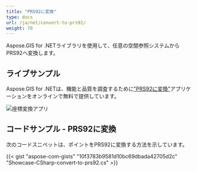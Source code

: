 ```yaml
---
title: "PRS92に変換"
type: docs
url: /ja/net/convert-to-prs92/
weight: 70
---
```


Aspose.GIS for .NETライブラリを使用して、任意の空間参照システムからPRS92へ変換します。

## **ライブサンプル**

Aspose.GIS for .NETは、機能と品質を調査するために["PRS92に変換"](https://products.aspose.app/gis/transformation/convert-to-prs92)アプリケーションをオンラインで無料で提供しています。

![座標変換アプリ](transform-coordinates.png)

## **コードサンプル - PRS92に変換**

次のコードスニペットは、ポイントをPRS92に変換する方法を示しています。

{{< gist "aspose-com-gists" "10f3783b9581d10bc69dbada42705d2c" "Showcase-CSharp-convert-to-prs92.cs" >}}

